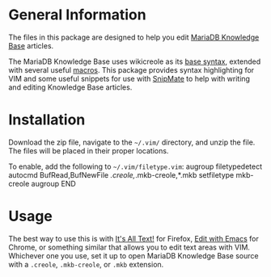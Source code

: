 # General Information
The files in this package are designed to help you edit
[MariaDB Knowledge Base](https://mariadb.com/kb "MariaDB Knowledge Base")
articles.

The MariaDB Knowledge Base uses wikicreole as its
[base syntax](https://mariadb.com/kb/en/editing-help "MariaDB Knowledge Base editing help"),
extended with several useful
[macros](https://mariadb.com/kb/en/macros "MariaDB Knowledge Base Macros").
This package provides syntax highlighting for VIM and some useful snippets for
use with
[SnipMate](http://www.vim.org/scripts/script.php?script_id=2540 "SnipMate") to
help with writing and editing Knowledge Base articles.

# Installation

Download the zip file, navigate to the `~/.vim/` directory, and unzip the file.
The files will be placed in their proper locations.

To enable, add the following to `~/.vim/filetype.vim`:
    augroup filetypedetect
        autocmd BufRead,BufNewFile *.creole,*.mkb-creole,*.mkb setfiletype mkb-creole
    augroup END

# Usage
The best way to use this is with
[It's All Text!](https://addons.mozilla.org/en-US/firefox/addon/its-all-text/)
for Firefox,
[Edit with Emacs](https://chrome.google.com/webstore/detail/edit-with-emacs/)
for Chrome, or something similar that allows you to edit text areas with VIM.
Whichever one you use, set it up to open MariaDB Knowledge Base source with a
`.creole`, `.mkb-creole`, or `.mkb` extension.

